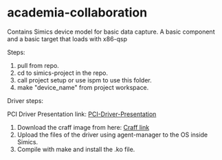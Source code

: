 # academia-collaboration
Contains Simics device model for basic data capture. 
A basic component and a basic target that loads with x86-qsp

Steps: 
1. pull from repo. 
2. cd to simics-project in the repo. 
3. call project setup or use ispm to use this folder.
4. make "device_name" from project workspace.

Driver steps:

PCI Driver Presentation link: [PCI-Driver-Presentation](https://drive.google.com/file/d/1HJH5QXc6Vq-CjpyutNHL_0jMnbwRRAA3/view?usp=sharing)

1. Download the craff image from here: [Craff link](https://drive.google.com/file/d/1Hrl3ZlBgfXd_BiBZwEvxHkptiOIPQ2gs/view?usp=sharing)
2. Upload the files of the driver using agent-manager to the OS inside Simics.
3. Compile with make and install the .ko file.

